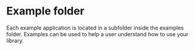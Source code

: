 # Example folder
Each example application is located in a subfolder inside the examples folder.
Examples can be used to help a user understand how to use your library.

